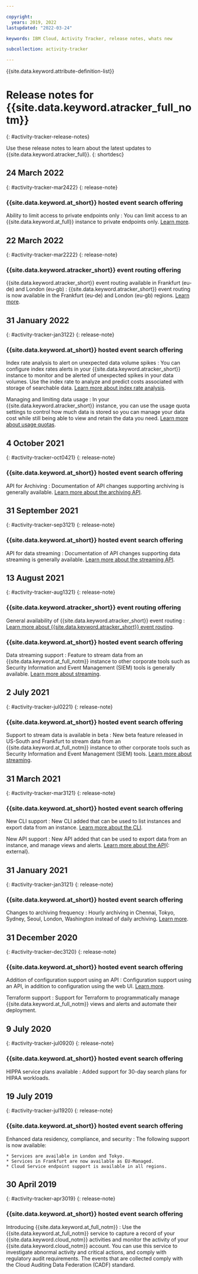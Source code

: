 ```yaml
---

copyright:
  years: 2019, 2022
lastupdated: "2022-03-24"

keywords: IBM Cloud, Activity Tracker, release notes, whats new

subcollection: activity-tracker

---
```


{{site.data.keyword.attribute-definition-list}}

 

# Release notes for {{site.data.keyword.atracker_full_notm}}
{: #activity-tracker-release-notes}

Use these release notes to learn about the latest updates to {{site.data.keyword.atracker_full}}.
{: shortdesc}

## 24 March 2022
{: #activity-tracker-mar2422}
{: release-note}

### {{site.data.keyword.at_short}} hosted event search offering

Ability to limit access to private endpoints only
:   You can limit access to an {{site.data.keyword.at_full}} instance to private endpoints only.    [Learn more](/docs/activity-tracker?topic=activity-tracker-private_endpoints_only).

## 22 March 2022
{: #activity-tracker-mar2222}
{: release-note}

### {{site.data.keyword.atracker_short}} event routing offering

{{site.data.keyword.atracker_short}} event routing available in Frankfurt (eu-de) and London (eu-gb)
:   {{site.data.keyword.atracker_short}} event routing is now available in the Frankfurt (eu-de) and London (eu-gb) regions.  [Learn more](/docs/activity-tracker?topic=activity-tracker-regions#regions-atracker).

## 31 January 2022
{: #activity-tracker-jan3122}
{: release-note}

### {{site.data.keyword.at_short}} hosted event search offering

Index rate analysis to alert on unexpected data volume spikes
:   You can configure index rates alerts in your {{site.data.keyword.atracker_short}} instance to monitor and be alerted of unexpected spikes in your data volumes. Use the index rate to analyze and predict costs associated with storage of searchable data.  [Learn more about index rate analysis](/docs/activity-tracker?topic=activity-tracker-control_usage_index_rate).

Managing and limiting data usage
:   In your {{site.data.keyword.atracker_short}} instance, you can use the usage quota settings to control how much data is stored so you can manage your data cost while still being able to view and retain the data you need.  [Learn more about usage quotas](/docs/activity-tracker?topic=activity-tracker-control_usage_quotas).

## 4 October 2021
{: #activity-tracker-oct0421}
{: release-note}

### {{site.data.keyword.at_short}} hosted event search offering

API for Archiving
:   Documentation of API changes supporting archiving is generally available.  [Learn more about the archiving API](/apidocs/activity-tracker#get-v1-config-archiving).

## 31 September 2021
{: #activity-tracker-sep3121}
{: release-note}

### {{site.data.keyword.at_short}} hosted event search offering

API for data streaming
:   Documentation of API changes supporting data streaming is generally available.  [Learn more about the streaming API](/apidocs/activity-tracker#post-v1-config-stream).

## 13 August 2021
{: #activity-tracker-aug1321}
{: release-note}

### {{site.data.keyword.atracker_short}} event routing offering

General availability of {{site.data.keyword.atracker_short}} event routing
:   [Learn more about {{site.data.keyword.atracker_short}} event routing](/docs/activity-tracker?topic=activity-tracker-getting-started-routing).

### {{site.data.keyword.at_short}} hosted event search offering

Data streaming support
:   Feature to stream data from an {{site.data.keyword.at_full_notm}} instance to other corporate tools such as Security Information and Event Management (SIEM) tools is generally available. [Learn more about streaming](/docs/activity-tracker?topic=activity-tracker-streaming).

## 2 July 2021
{: #activity-tracker-jul0221}
{: release-note}

### {{site.data.keyword.at_short}} hosted event search offering

Support to stream data is available in beta
:   New beta feature released in US-South and Frankfurt to stream data from an {{site.data.keyword.at_full_notm}} instance to other corporate tools such as Security Information and Event Management (SIEM) tools. [Learn more about streaming](/docs/activity-tracker?topic=activity-tracker-streaming).

## 31 March 2021
{: #activity-tracker-mar3121}
{: release-note}

### {{site.data.keyword.at_short}} hosted event search offering

New CLI support
:   New CLI added that can be used to list instances and export data from an instance. [Learn more about the CLI](/docs/cli?topic=log-analysis-cli-plugin-log-analysis-cli).

New API support
:   New API added that can be used to export data from an instance, and manage views and alerts. [Learn more about the API](https://cloud.ibm.com/apidocs/logdna?code=python#introduction){: external}.

## 31 January 2021
{: #activity-tracker-jan3121}
{: release-note}

### {{site.data.keyword.at_short}} hosted event search offering

Changes to archiving frequency
:   Hourly archiving in Chennai, Tokyo, Sydney, Seoul, London, Washington instead of daily archiving. [Learn more](/docs/activity-tracker?topic=activity-tracker-manage_events#manage_events_archive).

## 31 December 2020
{: #activity-tracker-dec3120}
{: release-note}

### {{site.data.keyword.at_short}} hosted event search offering

Addition of configuration support using an API
:   Configuration support using an API, in addition to configuration using the web UI. [Learn more](/docs/activity-tracker?topic=activity-tracker-config-api).

Terraform support
:   Support for Terraform to programmatically manage {{site.data.keyword.at_full_notm}} views and alerts and automate their deployment. 

## 9 July 2020
{: #activity-tracker-jul0920}
{: release-note}

### {{site.data.keyword.at_short}} hosted event search offering

HIPPA service plans available
:   Added support for 30-day search plans for HIPAA workloads.

## 19 July 2019
{: #activity-tracker-jul1920}
{: release-note}

### {{site.data.keyword.at_short}} hosted event search offering

Enhanced data residency, compliance, and security
:   The following support is now available:

    * Services are available in London and Tokyo.
    * Services in Frankfurt are now available as EU-Managed.
    * Cloud Service endpoint support is available in all regions.

## 30 April 2019
{: #activity-tracker-apr3019}
{: release-note}

### {{site.data.keyword.at_short}} hosted event search offering

Introducing {{site.data.keyword.at_full_notm}}
:   Use the {{site.data.keyword.at_full_notm}} service to capture a record of your {{site.data.keyword.cloud_notm}} activities and monitor the activity of your {{site.data.keyword.cloud_notm}} account. You can use this service to investigate abnormal activity and critical actions, and comply with regulatory audit requirements. The events that are collected comply with the Cloud Auditing Data Federation (CADF) standard.


